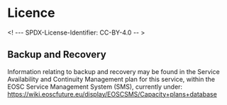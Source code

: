 # Licence

<! --- SPDX-License-Identifier: CC-BY-4.0  -- >

## Backup and Recovery

Information relating to backup and recovery may be found in the Service Availability and Continuity Management plan for this service, within the EOSC Service Management System (SMS), currently under: https://wiki.eoscfuture.eu/display/EOSCSMS/Capacity+plans+database 